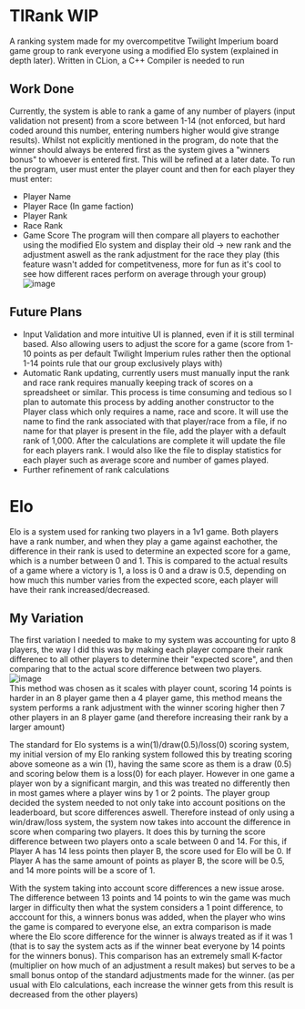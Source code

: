 # TIRank WIP
A ranking system made for my overcompetitve Twilight Imperium board game group to rank everyone using a modified Elo system (explained in depth later).  Written in CLion, a C++ Compiler is needed to run

## Work Done
  Currently, the system is able to rank a game of any number of players (input validation not present) from a score between 1-14 (not enforced, but hard coded around this number, entering numbers higher would give strange results).  Whilst not explicitly mentioned in the program, do note that the winner should always be entered first as the system gives a "winners bonus" to whoever is entered first.  This will be refined at a later date.  To run the program, user must enter the player count and then for each player they must enter:
- Player Name
- Player Race (In game faction)
- Player Rank
- Race Rank
- Game Score
  The program will then compare all players to eachother using the modified Elo system and display their old -> new rank and the adjustment aswell as the rank adjustment for the race they play (this feature wasn't added for competitveness, more for fun as it's cool to see how different races perform on average through your group)   
  ![image](https://user-images.githubusercontent.com/31752555/214205536-d4b039e6-134e-4b22-8411-8c56e438128a.png)
## Future Plans
- Input Validation and more intuitive UI is planned, even if it is still terminal based.  Also allowing users to adjust the score for a game (score from 1-10 points as per default Twilight Imperium rules rather then the optional 1-14 points rule that our group exclusively plays with)
- Automatic Rank updating, currently users must manually input the rank and race rank requires manually keeping track of scores on a spreadsheet or similar.  This process is time consuming and tedious so I plan to automate this process by adding another constructor to the Player class which only requires a name, race and score.  It will use the name to find the rank associated with that player/race from a file, if no name for that player is present in the file, add the player with a default rank of 1,000.  After the calculations are complete it will update the file for each players rank.  I would also like the file to display statistics for each player such as average score and number of games played. 
- Further refinement of rank calculations
# Elo
Elo is a system used for ranking two players in a 1v1 game.  Both players have a rank number, and when they play a game against eachother, the difference in their rank is used to determine an expected score for a game, which is a number between 0 and 1.  This is compared to the actual results of a game where a victory is 1, a loss is 0 and a draw is 0.5, depending on how much this number varies from the expected score, each player will have their rank increased/decreased.
## My Variation
The first variation I needed to make to my system was accounting for upto 8 players, the way I did this was by making each player compare their rank differenec to all other players to determine their "expected score", and then comparing that to the actual score difference between two players.  
![image](https://user-images.githubusercontent.com/31752555/214208073-219786d6-8407-407e-b51e-a237f9200fa3.png)  
This method was chosen as it scales with player count, scoring 14 points is harder in an 8 player game then a 4 player game, this method means the system performs a rank adjustment with the winner scoring higher then 7 other players in an 8 player game (and therefore increasing their rank by a larger amount)  
  
  The standard for Elo systems is a win(1)/draw(0.5)/loss(0) scoring system, my initial version of my Elo ranking system followed this by treating scoring above someone as a win (1), having the same score as them is a draw (0.5) and scoring below them is a loss(0) for each player.  However in one game a player won by a significant margin, and this was treated no differently then in most games where a player wins by 1 or 2 points.  The player group decided the system needed to not only take into account positions on the leaderboard, but score differences aswell.  Therefore instead of only using a win/draw/loss system, the system now takes into account the difference in score when comparing two players.  It does this by turning the score difference between two players onto a scale between 0 and 14.  For this, if Player A has 14 less points then player B, the score used for Elo will be 0.  If Player A has the same amount of points as player B, the score will be 0.5, and 14 more points will be a score of 1.
  
  With the system taking into account score differences a new issue arose.  The difference between 13 points and 14 points to win the game was much larger in difficulty then what the system considers a 1 point difference, to acccount for this, a winners bonus was added, when the player who wins the game is compared to everyone else, an extra comparison is made where the Elo score difference for the winner is always treated as if it was 1 (that is to say the system acts as if the winner beat everyone by 14 points for the winners bonus).  This comparison has an extremely small K-factor (multiplier on how much of an adjustment a result makes) but serves to be a small bonus ontop of the standard adjustments made for the winner. (as per usual with Elo calculations, each increase the winner gets from this result is decreased from the other players)

